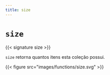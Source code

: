 ```yaml
---
title: size
---
```


# `size`

{{< signature size >}}

`size` retorna quantos itens esta coleção possui.

{{< figure src="images/functions/size.svg" >}}
